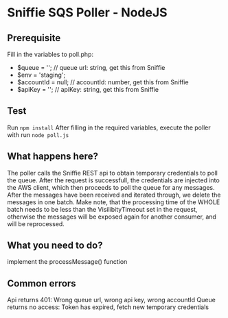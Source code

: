 # Sniffie SQS Poller - NodeJS

## Prerequisite
Fill in the variables to poll.php: 

- $queue = ''; // queue url: string, get this from Sniffie
- $env = 'staging';
- $accountId = null; // accountId: number, get this from Sniffie
- $apiKey = ''; // apiKey: string, get this from Sniffie

## Test
Run `npm install`
After filling in the required variables, execute the poller with run `node poll.js`


## What happens here?
The poller calls the Sniffie REST api to obtain temporary credentials to poll the queue. After the request is successfull, the credentials are injected into the AWS client, which then proceeds to poll the queue for any messages. After the messages have been received and iterated through, we delete the messages in one batch. Make note, that the processing time of the WHOLE batch needs to be less than the VisilibityTimeout set in the request, otherwise the messages will be exposed again for another consumer, and will be reprocessed. 

## What you need to do?
implement the processMessage() function

## Common errors
Api returns 401: Wrong queue url, wrong api key, wrong accountId
Queue returns no access: Token has expired, fetch new temporary credentials
